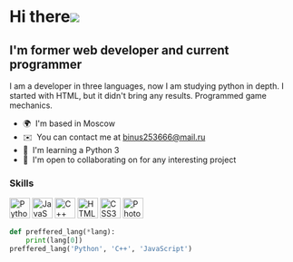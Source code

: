 Hi there![](https://user-images.githubusercontent.com/18350557/176309783-0785949b-9127-417c-8b55-ab5a4333674e.gif)
==============================================================================================================================

I'm former web developer and current programmer
-------------------------------------------

I am a developer in three languages, now I am studying python in depth. I started with HTML, but it didn't bring any results. Programmed game mechanics.

*   🌍  I'm based in Moscow
*   ✉️  You can contact me at [binus253666@mail.ru](mailto:binus253666@mail.ru)
*   🧠  I'm learning a Python 3
*   🤝  I'm open to collaborating on for any interesting project
### Skills 
<p align="left">
<a href="https://www.python.org/" target="_blank" rel="noreferrer"><img src="https://raw.githubusercontent.com/danielcranney/readme-generator/main/public/icons/skills/python-colored.svg" width="36" height="36" alt="Python" /></a>
<a href="https://developer.mozilla.org/en-US/docs/Web/JavaScript" target="_blank" rel="noreferrer"><img src="https://raw.githubusercontent.com/danielcranney/readme-generator/main/public/icons/skills/javascript-colored.svg" width="36" height="36" alt="JavaScript" /></a>
<a href="https://docs.microsoft.com/en-us/cpp/?view=msvc-170" target="_blank" rel="noreferrer"><img src="https://raw.githubusercontent.com/danielcranney/readme-generator/main/public/icons/skills/cplusplus-colored.svg" width="36" height="36" alt="C++" /></a>
<a href="https://developer.mozilla.org/en-US/docs/Glossary/HTML5" target="_blank" rel="noreferrer"><img src="https://raw.githubusercontent.com/danielcranney/readme-generator/main/public/icons/skills/html5-colored.svg" width="36" height="36" alt="HTML5" /></a>
<a href="https://www.w3.org/TR/CSS/#css" target="_blank" rel="noreferrer"><img src="https://raw.githubusercontent.com/danielcranney/readme-generator/main/public/icons/skills/css3-colored.svg" width="36" height="36" alt="CSS3" /></a>
<a href="https://www.adobe.com/uk/products/photoshop.html" target="_blank" rel="noreferrer"><img src="https://raw.githubusercontent.com/danielcranney/readme-generator/main/public/icons/skills/photoshop-colored.svg" width="36" height="36" alt="Photoshop" /></a>
</p>

``` Python
def preffered_lang(*lang):
    print(lang[0])
preffered_lang('Python', 'C++', 'JavaScript')
``` 
